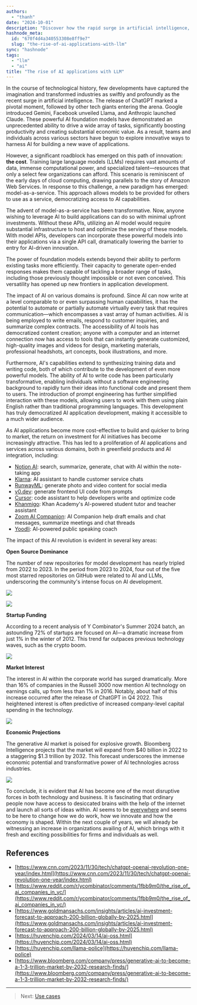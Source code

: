 ```yaml
---
authors:
  - "thanh"
date: "2024-10-01"
description: "Discover how the rapid surge in artificial intelligence, led by models like ChatGPT, Claude, and Gemini, is reshaping industries and democratizing AI development. This article explores the rise of model-as-a-service, the economic impact of AI, and how accessible APIs are transforming productivity, creativity, and innovation across sectors."
hashnode_meta:
  id: "670f4d4a340553308e8ff9e7"
  slug: "the-rise-of-ai-applications-with-llm"
sync: "hashnode"
tags:
  - "llm"
  - "ai"
title: "The rise of AI applications with LLM"
---
```

In the course of technological history, few developments have captured the imagination and transformed industries as swiftly and profoundly as the recent surge in artificial intelligence. The release of ChatGPT marked a pivotal moment, followed by other tech giants entering the arena. Google introduced Gemini, Facebook unveiled Llama, and Anthropic launched Claude. These powerful AI foundation models have demonstrated an unprecedented ability to drive a wide array of tasks, significantly boosting productivity and creating substantial economic value. As a result, teams and individuals across various sectors have begun to explore innovative ways to harness AI for building a new wave of applications.

However, a significant roadblock has emerged on this path of innovation: **the cost**. Training large language models (LLMs) requires vast amounts of data, immense computational power, and specialized talent—resources that only a select few organizations can afford. This scenario is reminiscent of the early days of cloud computing, drawing parallels to the story of Amazon Web Services. In response to this challenge, a new paradigm has emerged: model-as-a-service. This approach allows models to be provided for others to use as a service, democratizing access to AI capabilities.

The advent of model-as-a-service has been transformative. Now, anyone wishing to leverage AI to build applications can do so with minimal upfront investments. Without these APIs, utilizing an AI model would require substantial infrastructure to host and optimize the serving of these models. With model APIs, developers can incorporate these powerful models into their applications via a single API call, dramatically lowering the barrier to entry for AI-driven innovation.

The power of foundation models extends beyond their ability to perform existing tasks more efficiently. Their capacity to generate open-ended responses makes them capable of tackling a broader range of tasks, including those previously thought impossible or not even conceived. This versatility has opened up new frontiers in application development.

The impact of AI on various domains is profound. Since AI can now write at a level comparable to or even surpassing human capabilities, it has the potential to automate or partially automate virtually every task that requires communication—which encompasses a vast array of human activities. AI is being employed to write emails, respond to customer inquiries, and summarize complex contracts. The accessibility of AI tools has democratized content creation; anyone with a computer and an internet connection now has access to tools that can instantly generate customized, high-quality images and videos for design, marketing materials, professional headshots, art concepts, book illustrations, and more.

Furthermore, AI's capabilities extend to synthesizing training data and writing code, both of which contribute to the development of even more powerful models. The ability of AI to write code has been particularly transformative, enabling individuals without a software engineering background to rapidly turn their ideas into functional code and present them to users. The introduction of prompt engineering has further simplified interaction with these models, allowing users to work with them using plain English rather than traditional programming languages. This development has truly democratized AI application development, making it accessible to a much wider audience.

As AI applications become more cost-effective to build and quicker to bring to market, the return on investment for AI initiatives has become increasingly attractive. This has led to a proliferation of AI applications and services across various domains, both in greenfield products and AI integration, including:

- [Notion AI](https://www.notion.so/product/ai): search, summarize, generate, chat with AI within the note-taking app
- [Klarna](https://www.klarna.com/international/press/klarna-ai-assistant-handles-two-thirds-of-customer-service-chats-in-its-first-month/): AI assistant to handle customer service chats
- [RunwayML](https://runwayml.com/): generate photo and video content for social media
- [v0.dev](https://v0.dev): generate frontend UI code from prompts
- [Cursor](https://www.cursor.com/): code assistant to help developers write and optimize code
- [Khanmigo](https://www.khanmigo.ai/): Khan Academy's AI-powered student tutor and teacher assistant
- [Zoom AI Companion](https://www.zoom.com/en/ai-assistant/): AI Companion help draft emails and chat messages, summarize meetings and chat threads
- [Yoodli](https://yoodli.ai/): AI-powered public speaking coach

The impact of this AI revolution is evident in several key areas:

**Open Source Dominance**

The number of new repositories for model development has nearly tripled from 2022 to 2023. In the period from 2023 to 2024, four out of the five most starred repositories on GitHub were related to AI and LLMs, underscoring the community's intense focus on AI development.

![](assets/the-rise-of-AI-applications-with-LLM-20241001172500969.webp)

![](assets/the-rise-of-AI-applications-with-LLM-20241001172538961.webp)

**Startup Funding**

According to a recent analysis of Y Combinator's Summer 2024 batch, an astounding 72% of startups are focused on AI—a dramatic increase from just 1% in the winter of 2012. This trend far outpaces previous technology waves, such as the crypto boom.

![](assets/the-rise-of-AI-applications-with-LLM-20241001172602714.webp)

**Market Interest**

The interest in AI within the corporate world has surged dramatically. More than 16% of companies in the Russell 3000 now mention AI technology on earnings calls, up from less than 1% in 2016. Notably, about half of this increase occurred after the release of ChatGPT in Q4 2022. This heightened interest is often predictive of increased company-level capital spending in the technology.

![](assets/the-rise-of-AI-applications-with-LLM-20241001172640265.webp)

**Economic Projections**

The generative AI market is poised for explosive growth. Bloomberg Intelligence projects that the market will expand from $40 billion in 2022 to a staggering $1.3 trillion by 2032. This forecast underscores the immense economic potential and transformative power of AI technologies across industries.

![](assets/the-rise-of-AI-applications-with-LLM-20241001172713144.webp)

To conclude, it is evident that AI has become one of the most disruptive forces in both technology and business. It is fascinating that ordinary people now have access to desiccated brains with the help of the internet and launch all sorts of ideas within. AI seems to be [everywhere](use-cases-for-LLM-applications.md) and seems to be here to change how we do work, how we innovate and how the economy is shaped. Within the next couple of years, we will already be witnessing an increase in organizations availing of AI, which brings with it fresh and exciting possibilities for firms and individuals as well.

## References

- [https://www.cnn.com/2023/11/30/tech/chatgpt-openai-revolution-one-year/index.html](https://www.cnn.com/2023/11/30/tech/chatgpt-openai-revolution-one-year/index.html)
- [https://www.reddit.com/r/ycombinator/comments/1fbb9m0/the_rise_of_ai_companies_in_yc/](https://www.reddit.com/r/ycombinator/comments/1fbb9m0/the_rise_of_ai_companies_in_yc/)
- [https://www.goldmansachs.com/insights/articles/ai-investment-forecast-to-approach-200-billion-globally-by-2025.html](https://www.goldmansachs.com/insights/articles/ai-investment-forecast-to-approach-200-billion-globally-by-2025.html)
- [https://huyenchip.com/2024/03/14/ai-oss.html](https://huyenchip.com/2024/03/14/ai-oss.html)
- [https://huyenchip.com/llama-police](https://huyenchip.com/llama-police)
- [https://www.bloomberg.com/company/press/generative-ai-to-become-a-1-3-trillion-market-by-2032-research-finds/](https://www.bloomberg.com/company/press/generative-ai-to-become-a-1-3-trillion-market-by-2032-research-finds/)

---

> Next: [Use cases](use-cases-for-LLM-applications.md)